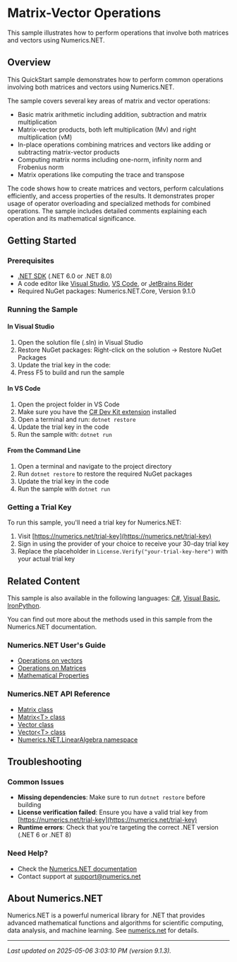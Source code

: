 # Matrix-Vector Operations

This sample illustrates how to perform operations that involve both matrices and vectors using Numerics.NET.

## Overview

This QuickStart sample demonstrates how to perform common operations involving both matrices and vectors using 
Numerics.NET.

The sample covers several key areas of matrix and vector operations:
- Basic matrix arithmetic including addition, subtraction and matrix multiplication
- Matrix-vector products, both left multiplication (Mv) and right multiplication (vM)
- In-place operations combining matrices and vectors like adding or subtracting matrix-vector products
- Computing matrix norms including one-norm, infinity norm and Frobenius norm
- Matrix operations like computing the trace and transpose

The code shows how to create matrices and vectors, perform calculations efficiently, and access 
properties of the results. It demonstrates proper usage of operator overloading and specialized 
methods for combined operations. The sample includes detailed comments explaining each operation and 
its mathematical significance.


## Getting Started

### Prerequisites

- [.NET SDK](https://dotnet.microsoft.com/download) (.NET 6.0 or .NET 8.0)
- A code editor like [Visual Studio](https://visualstudio.microsoft.com/), [VS Code](https://code.visualstudio.com/), or [JetBrains Rider](https://www.jetbrains.com/rider/)
- Required NuGet packages: Numerics.NET.Core, Version 9.1.0

### Running the Sample

#### In Visual Studio
1. Open the solution file (.sln) in Visual Studio
2. Restore NuGet packages: Right-click on the solution → Restore NuGet Packages
3. Update the trial key in the code:
4. Press F5 to build and run the sample

#### In VS Code

1. Open the project folder in VS Code
2. Make sure you have the [C# Dev Kit extension](https://marketplace.visualstudio.com/items?itemName=ms-dotnettools.csdevkit) installed
3. Open a terminal and run: `dotnet restore`
4. Update the trial key in the code 
5. Run the sample with: `dotnet run`

#### From the Command Line

1. Open a terminal and navigate to the project directory
2. Run `dotnet restore` to restore the required NuGet packages
3. Update the trial key in the code
4. Run the sample with `dotnet run`

### Getting a Trial Key

To run this sample, you'll need a trial key for Numerics.NET:

1. Visit [https://numerics.net/trial-key](https://numerics.net/trial-key)
2. Sign in using the provider of your choice to receive your 30-day trial key
3. Replace the placeholder in `License.Verify("your-trial-key-here")` with your actual trial key

## Related Content

This sample is also available in the following languages: 
[C#](https://github.com/NumericsDotNet/quickstart-csharp/tree/net8.0/linear-algebra/matrices/matrix-vector-operations), [Visual Basic](https://github.com/NumericsDotNet/quickstart-visualbasic/tree/net8.0/linear-algebra/matrices/matrix-vector-operations), [IronPython](https://github.com/NumericsDotNet/quickstart-ironpython/tree/net8.0/linear-algebra/matrices/matrix-vector-operations).

You can find out more about the methods used in this sample from the Numerics.NET documentation.

### Numerics.NET User's Guide

- [Operations on vectors](https://numerics.net/documentation/latest/vector-and-matrix/vectors/operations-on-vectors)
- [Operations on Matrices](https://numerics.net/documentation/latest/vector-and-matrix/matrices/operations-on-matrices)
- [Mathematical Properties](https://numerics.net/documentation/latest/vector-and-matrix/matrices/mathematical-properties)

### Numerics.NET API Reference

- [Matrix class](https://numerics.net/documentation/latest/reference/numerics.net.matrix)
- [Matrix&lt;T&gt; class](https://numerics.net/documentation/latest/reference/numerics.net.matrix-1)
- [Vector class](https://numerics.net/documentation/latest/reference/numerics.net.vector)
- [Vector&lt;T&gt; class](https://numerics.net/documentation/latest/reference/numerics.net.vector-1)
- [Numerics.NET.LinearAlgebra namespace](https://numerics.net/documentation/latest/reference/numerics.net.linearalgebra)


## Troubleshooting

### Common Issues

- **Missing dependencies**: Make sure to run `dotnet restore` before building
- **License verification failed**: Ensure you have a valid trial key from [https://numerics.net/trial-key](https://numerics.net/trial-key)
- **Runtime errors**: Check that you're targeting the correct .NET version (.NET 6 or .NET 8)

### Need Help?

- Check the [Numerics.NET documentation](https://numerics.net/documentation/)
- Contact support at [support@numerics.net](mailto:support@numerics.net?subject=MatrixVectorOperations%20QuickStart%20Sample%20%28F%23%29)

## About Numerics.NET

Numerics.NET is a powerful numerical library for .NET that provides advanced mathematical 
functions and algorithms for scientific computing, data analysis, and machine learning.
See [numerics.net](https://numerics.net) for details.

---

_Last updated on 2025-05-06 3:03:10 PM (version 9.1.3)._
